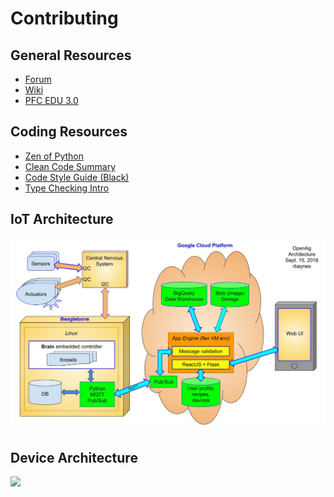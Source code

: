 # Contributing

## General Resources
 - [Forum](https://forum.openag.media.mit.edu/)
 - [Wiki](https://wiki.openag.media.mit.edu/start)
 - [PFC EDU 3.0](https://wiki.openag.media.mit.edu/pfc_edu_3.0)

## Coding Resources
 - [Zen of Python](https://www.python.org/dev/peps/pep-0020/)
 - [Clean Code Summary](http://www.inf.fu-berlin.de/inst/ag-se/teaching/K-CCD-2014/Clean-Code-summary.pdf)
 - [Code Style Guide (Black)](https://black.readthedocs.io/en/stable/the_black_code_style.html)
 - [Type Checking Intro](https://mypy.readthedocs.io/en/stable/introduction.html)

## IoT Architecture
![](iot_architecture.jpg)

## Device Architecture
![](device_architecture.jpg)

